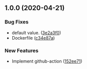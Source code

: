 ## 1.0.0 (2020-04-21)


### Bug Fixes

* default value. ([3e2a3f0](https://github.com/locona/action-mysqldef/commit/3e2a3f08fcdaba6d38cf880771fbcf0265d97e46))
* Dockerfile ([c34e87a](https://github.com/locona/action-mysqldef/commit/c34e87ab4209fd857fbd1b7368d3f8dfe86a2afb))


### New Features

* Implement github-action ([152ee71](https://github.com/locona/action-mysqldef/commit/152ee71d18a2dba15c632a4651c535239820c70e))
